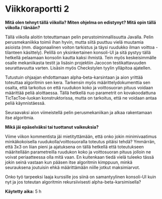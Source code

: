# Viikkoraportti 2

**Mitä olen tehnyt tällä viikolla? Miten ohjelma on edistynyt? Mitä opin tällä viikolla / tänään?**

Tällä viikolla aloitin toteuttamaan pelin perustoiminnallisuutta Javalla. Pelin perusmekaniikka toimii ihan hyvin, mutta siitä puuttuu vielä muutamia asioista (mm. diagonaalinen voiton tarkistus ja täysi ruudukko ilman voittoa -tilanteen käsittely). Pelillä on yksinkertainen konsoli-UI ja sitä pystyy tällä hetkellä pelaamaan konsolin kautta kaksi ihmistä. Tein myös keskeisimmälle osalle mekaniikasta testit ja lisäsin projektiin Jacocon testikattavuuden seurattavuutta varten. Lisäsin myös Checkstylen tyylin ylläpitoa ajatellen.

Tutustuin ohjaajan ehdottamaan alpha-beta-karsintaan ja aion yrittää toteuttaa algoritmin sen kera. Tarkensin myös määrittelydokumenttia sen osalta, että tarkoitus on että ruudukon koko ja voittosuoran pituus voidaan määrittää peliä aloittaessa. Tällä hetkellä nuo parametrit on kovakoodattuna TicTacToe-luokan konstruktorissa, mutta on tarkoitus, että ne voidaan antaa peliä käynnistäessä.

Seuraavaksi aion viimeistellä pelin perusmekaniikan ja alkaa rakentamaan itse algoritmia. 


**Mikä jäi epäselväksi tai tuottanut vaikeuksia?**

Viime viikon kommentista jäi mietityttämään, että onko jokin minimivaatimus minkäkokoisella ruudukolla/voittosuoralla toteutus pitäisi tehdä? Ymmärrän, että 3x3 on liian pieni ja ajatuksena on tällä hetkellä että toteutukseen määritellään parametreilla ruudukon koko ja voittosuoran pituus jolloin ne voivat periaatteessa olla mitä vaan.  En kuitenkaan tiedä vielä tuleeko tässä jokin seinä vastaan kun pääsen itse algoritmin kimppuun, minkä seurauksena joutuisin ehkä määrittämään niille jotkut maksimiarvot.

Onko työ tarpeeksi laaja kurssille jos siinä on samantyylinen konsoli-UI kuin nyt ja jos toteutan algoritmin rekursiivisesti alpha-beta-karsimisella?

**Käytetty aika:** 5 h